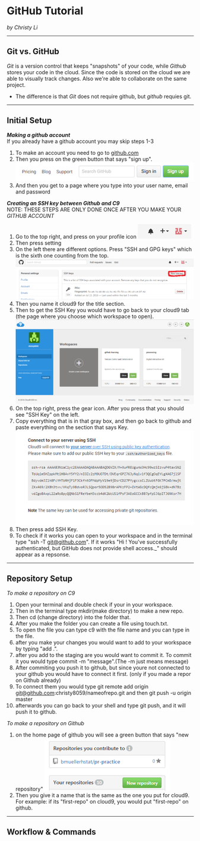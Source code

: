 # GitHub Tutorial

_by Christy Li_

---
## Git vs. GitHub
_Git_ is a version control that keeps "snapshots" of your code, while _Github_ stores your code in the cloud. Since the code is stored on the cloud we are able to visually track changes. Also we're able to collaborate on the same project.   
* The difference is that _Git_ does not require github, but _github_ requies git. 


---
## Initial Setup
**_Making a github account_**  
If you already have a github account you may skip steps 1-3  
1. To make an account you need to go to [github.com](https://github.com/)  
2. Then you press on the green button that says "sign up". ![](sign_up_button.png)  
3. And then you get to a page where you type into your user name, email and password  

**_Creating an SSH key between Github and C9_**  
NOTE: THESE STEPS ARE ONLY DONE ONCE AFTER YOU MAKE YOUR _GITHUB ACCOUNT_ 

1. Go to the top right, and press on your profile icon   ![](profile_icon.png)   
2. Then press setting  
3. On the left there are different options. Press "SSH and GPG keys" which is the sixth one counting from the top. ![](new_SSH.png)   
4. Then you name it cloud9 for the title section.  
5. Then to get the SSH Key you would have to go back to your cloud9 tab (the page where you choose which workspace to open).  ![](C9_workspace_page.png)  
6. On the top right, press the gear icon. After you press that you should see "SSH Key" on the left.  
7. Copy everything that is in that gray box, and then go back to github and paste everything on the section that says Key. ![](SSH_key.png)  
8. Then press add SSH Key.  
9. To check if it works you can open to your workspace and in the terminal type "ssh -T git@github.com". If it works "Hi <your username>! You've successfully authenticated, but GitHub does not provide shell access._" should appear as a repsonse.  

---
## Repository Setup 
_To make a repository on C9_ 
1. Open your terminal and double check if your in your workspace.    
2. Then in the terminal type mkdir(make directory) to make a new repo.   
3. Then cd (change directory) into the folder that.   
4. After you make the folder you can create a file using touch.txt.  
5. To open the file you can type c9 with the file name and you can type in the file.   
6. after you make your changes you would want to add to your workspace by typing "add .". 
7. after you add to the staging are you would want to commit it. To commit it you would type commit -m "message".(The -m just means message)
8. After commiting you push it to github, but since youre not connected to your github you would have to connect it first. (only if you made a repor on Github already)  
9. To connect them you would type git remote add origin git@github.com:christy8059/nameofrepo.git and then
git push -u origin master
10. afterwards you can go back to your shell and type git push, and it will push it to github. 

_To make a repository on Github_
1. on the home page of github you will see a green button that says "new repository"  ![](new_repository.png)  
2. Then you give it a name that is the same as the one you put for cloud9. For example: if its "first-repo" on cloud9, you would put "first-repo" on github.

---
## Workflow & Commands